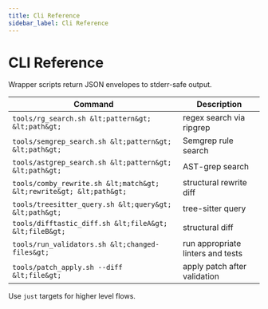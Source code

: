 ```yaml
---
title: Cli Reference
sidebar_label: Cli Reference
---
```


# CLI Reference

Wrapper scripts return JSON envelopes to stderr-safe output.

| Command | Description |
| --------- | ------------- |
| `tools/rg_search.sh &lt;pattern&gt; &lt;path&gt;` | regex search via ripgrep |
| `tools/semgrep_search.sh &lt;pattern&gt; &lt;path&gt;` | Semgrep rule search |
| `tools/astgrep_search.sh &lt;pattern&gt; &lt;path&gt;` | AST-grep search |
| `tools/comby_rewrite.sh &lt;match&gt; &lt;rewrite&gt; &lt;path&gt;` | structural rewrite diff |
| `tools/treesitter_query.sh &lt;query&gt; &lt;path&gt;` | tree-sitter query |
| `tools/difftastic_diff.sh &lt;fileA&gt; &lt;fileB&gt;` | structural diff |
| `tools/run_validators.sh &lt;changed-files&gt;` | run appropriate linters and tests |
| `tools/patch_apply.sh --diff &lt;file&gt;` | apply patch after validation |

Use `just` targets for higher level flows.
